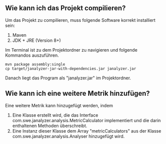 ## Wie kann ich das Projekt compilieren?

Um das Projekt zu compilieren, muss folgende Software korrekt installiert sein:
1. Maven
2. JDK + JRE (Version 8+)

Im Terminal ist zu dem Projektordner zu navigieren und folgende Kommandos auszuführen.
```console
mvn package assembly:single
cp target/janalyzer-jar-with-dependencies.jar janalyzer.jar 
```
Danach liegt das Program als "janalyzer.jar" im Projektordner.


## Wie kann ich eine weitere Metrik hinzufügen?

Eine weitere Metrik kann hinzugefügt werden, indem 
1. Eine Klasse erstellt wird, die das Interface com.swe.janalyzer.analysis.MetricCalculator implementiert und die darin enthaltenen Methoden überschreibt.
2. Eine Instanz dieser Klasse dem Array "metricCalculators" aus der Klasse com.swe.janalyzer.analysis.Analyser hinzugefügt wird.
